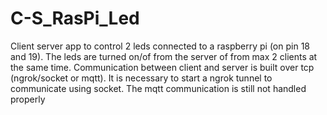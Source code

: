 # C-S_RasPi_Led
Client server app to control 2 leds connected to a raspberry pi (on pin 18 and 19). The leds are turned on/of from the server of from max 2 clients at the same time. Communication between client and server is built over tcp (ngrok/socket or mqtt). It is necessary to start a ngrok tunnel to communicate using socket.
The mqtt communication is still not handled properly
